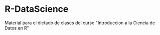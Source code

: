 # R-DataScience
Material para el dictado de clases del curso "Introduccion a la Ciencia de Datos en R"
